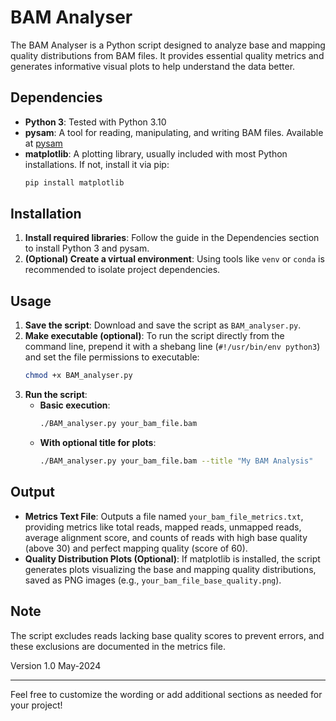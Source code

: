 # BAM Analyser

The BAM Analyser is a Python script designed to analyze base and mapping quality distributions from BAM files. It provides essential quality metrics and generates informative visual plots to help understand the data better.

## Dependencies

- **Python 3**: Tested with Python 3.10
- **pysam**: A tool for reading, manipulating, and writing BAM files. Available at [pysam](https://pypi.org/project/pysam/)
- **matplotlib**: A plotting library, usually included with most Python installations. If not, install it via pip:
  ```bash
  pip install matplotlib
  ```

## Installation

1. **Install required libraries**: Follow the guide in the Dependencies section to install Python 3 and pysam.
2. **(Optional) Create a virtual environment**: Using tools like `venv` or `conda` is recommended to isolate project dependencies.

## Usage

1. **Save the script**: Download and save the script as `BAM_analyser.py`.
2. **Make executable (optional)**: To run the script directly from the command line, prepend it with a shebang line (`#!/usr/bin/env python3`) and set the file permissions to executable:
   ```bash
   chmod +x BAM_analyser.py
   ```
3. **Run the script**:
   - **Basic execution**:
     ```bash
     ./BAM_analyser.py your_bam_file.bam
     ```
   - **With optional title for plots**:
     ```bash
     ./BAM_analyser.py your_bam_file.bam --title "My BAM Analysis"
     ```

## Output

- **Metrics Text File**: Outputs a file named `your_bam_file_metrics.txt`, providing metrics like total reads, mapped reads, unmapped reads, average alignment score, and counts of reads with high base quality (above 30) and perfect mapping quality (score of 60).
- **Quality Distribution Plots (Optional)**: If matplotlib is installed, the script generates plots visualizing the base and mapping quality distributions, saved as PNG images (e.g., `your_bam_file_base_quality.png`).

## Note

The script excludes reads lacking base quality scores to prevent errors, and these exclusions are documented in the metrics file.

Version 1.0 May-2024

---

Feel free to customize the wording or add additional sections as needed for your project!
